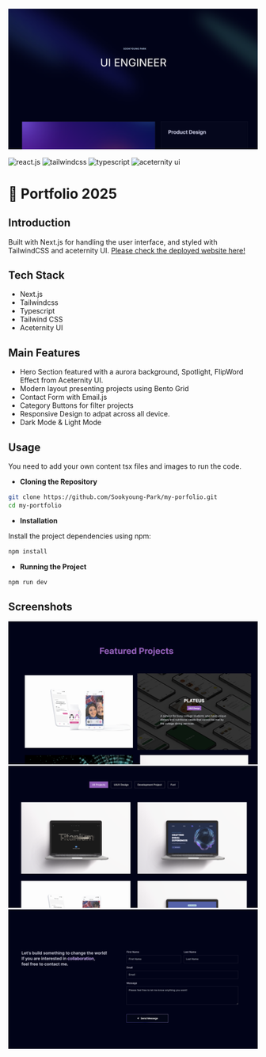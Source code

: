 ![LandingPage](https://github.com/Sookyoung-Park/my-porfolio/blob/main/public/mockup-1.png?raw=true)

<div>
    <img src="https://img.shields.io/badge/-Next_JS-black?style=for-the-badge&logoColor=white&logo=next.js&color=000000" alt="react.js" />
    <img src="https://img.shields.io/badge/-Tailwind_CSS-black?style=for-the-badge&logoColor=black&logo=tailwindcss&color=fafafa" alt="tailwindcss" />
    <img src="https://img.shields.io/badge/-Typescript-black?style=for-the-badge&logoColor=white&logo=typescript&color=2066d6" alt="typescript" />
    <img src="https://img.shields.io/badge/-Aceternity_UI-black?style=for-the-badge&logoColor=white&color=d91aa6" alt="aceternity ui" />
    
</div>


# 🍏 Portfolio 2025

## **Introduction**

Built with Next.js for handling the user interface, and styled with TailwindCSS and aceternity UI. <a href="https://www.s00kyoung.me">Please check the deployed website here!</a>

## **Tech Stack**
- Next.js
- Tailwindcss
- Typescript
- Tailwind CSS
- Aceternity UI


## **Main Features**
- Hero Section featured with a aurora background, Spotlight, FlipWord Effect from Aceternity UI.
- Modern layout presenting projects using Bento Grid
- Contact Form with Email.js
- Category Buttons for filter projects
- Responsive Design to adpat across all device.
- Dark Mode & Light Mode



## **Usage**
You need to add your own content tsx files and images to run the code.


- **Cloning the Repository**

```bash
git clone https://github.com/Sookyoung-Park/my-porfolio.git
cd my-portfolio
```

- **Installation**

Install the project dependencies using npm:

```bash
npm install
```

- **Running the Project**

```bash
npm run dev
```


## **Screenshots**
![Screenshot1](https://github.com/Sookyoung-Park/my-porfolio/blob/main/public/mockup-2.png?raw=true)
![Screenshot2](https://github.com/Sookyoung-Park/my-porfolio/blob/main/public/mockup-3.png?raw=true)
![Screenshot3](https://github.com/Sookyoung-Park/my-porfolio/blob/main/public/mockup-4.png?raw=true)